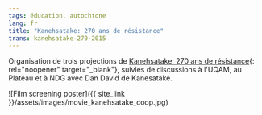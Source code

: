```yaml
---
tags: éducation, autochtone
lang: fr
title: "Kanehsatake: 270 ans de résistance"
trans: kanehsatake-270-2015
---
```

Organisation de trois projections de [Kanehsatake: 270 ans de résistance](https://www.nfb.ca/film/kanehsatake_270_years_of_resistance/){: rel="noopener" target="_blank"}, suivies de discussions à l'UQAM, au Plateau et à NDG avec Dan David de Kanesatake. 

![Film screening poster]({{ site_link }}/assets/images/movie_kanehsatake_coop.jpg)
